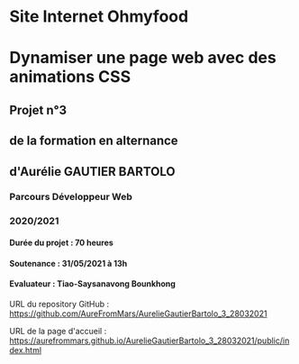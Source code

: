 # Site Internet Ohmyfood
# Dynamiser une page web avec des animations CSS


## Projet n°3
## de la formation en alternance
## d'Aurélie GAUTIER BARTOLO

### Parcours Développeur Web

### 2020/2021


#### Durée du projet : 70 heures

#### Soutenance : 31/05/2021 à 13h

#### Evaluateur : Tiao-Saysanavong Bounkhong


URL du repository GitHub : https://github.com/AureFromMars/AurelieGautierBartolo_3_28032021

URL de la page d'accueil : https://aurefrommars.github.io/AurelieGautierBartolo_3_28032021/public/index.html 